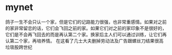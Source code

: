 # mynet
鸽子一生不会只认一个家，但是它们的记路能力很强，也非常重感情。如果对之前的家非常留恋的话，它们会飞回之前的家。如果它们对之前的家印象不是很好的，它们是不会再飞回去的而是再认第二个家。换家后主人们可以通过训练，让它们再认第二个家，再培养情。
在这看了几士大夫删掉劳动法及广告跟螺丝刀结果很高垃圾股跨世纪
